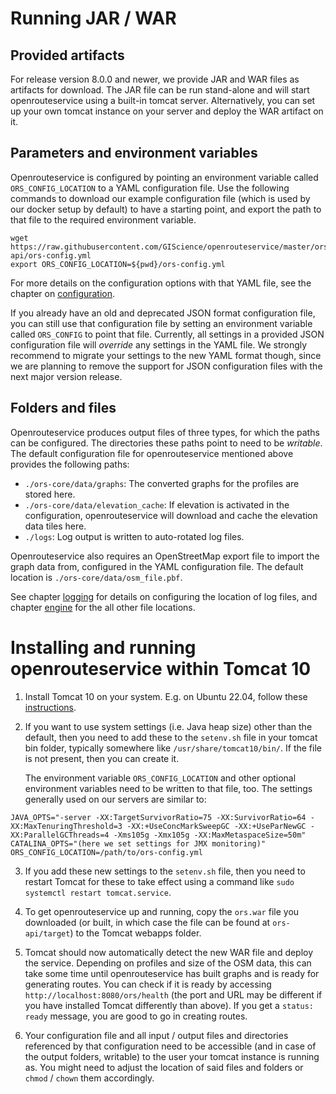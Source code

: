 # Running JAR / WAR

## Provided artifacts

For release version 8.0.0 and newer, we provide JAR and WAR files as artifacts for download. The JAR file can be run stand-alone and will start openrouteservice using a built-in tomcat server. Alternatively, you can set up your own tomcat instance on your server and deploy the WAR artifact on it.  

## Parameters and environment variables

Openrouteservice is configured by pointing an environment variable called `ORS_CONFIG_LOCATION` to a YAML configuration file. Use the following commands to download our example configuration file (which is used by our docker setup by default) to have a starting point, and export the path to that file to the required environment variable.

```shell
wget https://raw.githubusercontent.com/GIScience/openrouteservice/master/ors-api/ors-config.yml
export ORS_CONFIG_LOCATION=${pwd}/ors-config.yml
```

For more details on the configuration options with that YAML file, see the chapter on [configuration](/run-instance/configuration/).

If you already have an old and deprecated JSON format configuration file, you can still use that configuration file by setting an environment variable called `ORS_CONFIG` to point that file. Currently, all settings in a provided JSON configuration file will *override* any settings in the YAML file. We strongly recommend to migrate your settings to the new YAML format though, since we are planning to remove the support for JSON configuration files with the next major version release.  

## Folders and files

Openrouteservice produces output files of three types, for which the paths can be configured. The directories these paths point to need to be *writable*. The default configuration file for openrouteservice mentioned above provides the following paths:
- `./ors-core/data/graphs`: The converted graphs for the profiles are stored here.
- `./ors-core/data/elevation_cache`: If elevation is activated in the configuration, openrouteservice will download and cache the elevation data tiles here. 
- `./logs`: Log output is written to auto-rotated log files. 
 
Openrouteservice also requires an OpenStreetMap export file to import the graph data from, configured in the YAML configuration file. The default location is `./ors-core/data/osm_file.pbf`. 

See chapter [logging](/run-instance/configuration/logging) for details on configuring the location of log files, and chapter [engine](/run-instance/configuration/engine) for the all other file locations.

[//]: # (TODO: overhaul contents below after integrating the jar build PR)

# Installing and running openrouteservice within Tomcat 10

1. Install Tomcat 10 on your system. E.g. on Ubuntu 22.04, follow these [instructions](https://linuxize.com/post/how-to-install-tomcat-10-on-ubuntu-22-04/).

2. If you want to use system settings (i.e. Java heap size) other than the default, then you need to add these to the `setenv.sh` file in your tomcat bin folder, typically somewhere like `/usr/share/tomcat10/bin/`. If the file is not present, then you can create it. 

   The environment variable `ORS_CONFIG_LOCATION` and other optional environment variables need to be written to that file, too. The settings generally used on our servers are similar to:

  ```shell
  JAVA_OPTS="-server -XX:TargetSurvivorRatio=75 -XX:SurvivorRatio=64 -XX:MaxTenuringThreshold=3 -XX:+UseConcMarkSweepGC -XX:+UseParNewGC -XX:ParallelGCThreads=4 -Xms105g -Xmx105g -XX:MaxMetaspaceSize=50m"
  CATALINA_OPTS="(here we set settings for JMX monitoring)"
  ORS_CONFIG_LOCATION=/path/to/ors-config.yml
  ```

3. If you add these new settings to the `setenv.sh` file, then you need to restart Tomcat for these to take effect using a command like `sudo systemctl restart tomcat.service`.

4. To get openrouteservice up and running, copy the `ors.war` file you downloaded (or built, in which case the file can be found at `ors-api/target`) to the Tomcat webapps folder.

5. Tomcat should now automatically detect the new WAR file and deploy the service. Depending on profiles and size of the OSM data, this can take some time until openrouteservice has built graphs and is ready for generating routes. You can check if it is ready by accessing `http://localhost:8080/ors/health` (the port and URL may be different if you have installed Tomcat differently than above). If you get a `status: ready` message, you are good to go in creating routes.

6. Your configuration file and all input / output files and directories referenced by that configuration need to be accessible (and in case of the output folders, writable) to the user your tomcat instance is running as. You might need to adjust the location of said files and folders or `chmod` / `chown` them accordingly.